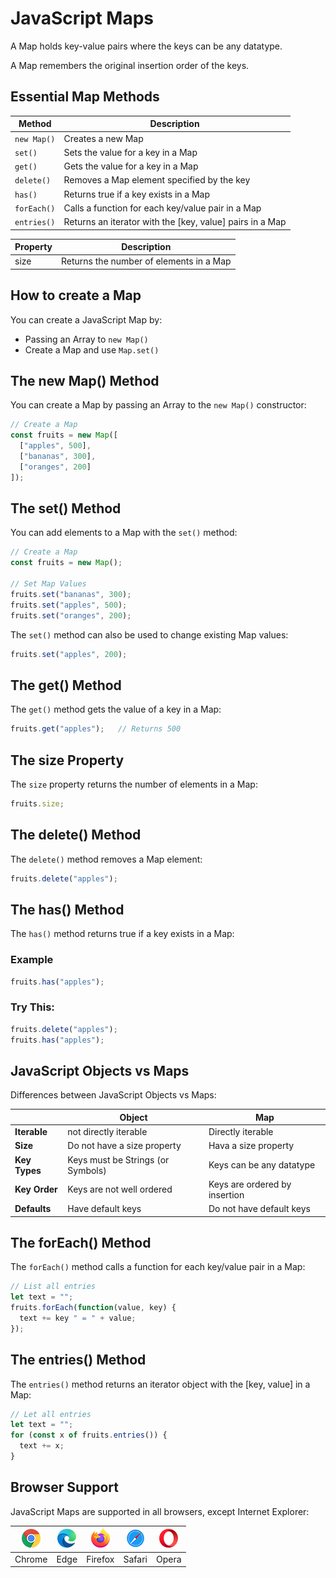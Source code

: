 # JavaScript Maps

A Map holds key-value pairs where the keys can be any datatype.

A Map remembers the original insertion order of the keys.

## Essential Map Methods

| Method      | Description                                              |
| ----------- | -------------------------------------------------------- |
| `new Map()` | Creates a new Map                                        |
| `set()`     | Sets the value for a key in a Map                        |
| `get()`     | Gets the value for a key in a Map                        |
| `delete()`  | Removes a Map element specified by the key               |
| `has()`     | Returns true if a key exists in a Map                    |
| `forEach()` | Calls a function for each key/value pair in a Map        |
| `entries()` | Returns an iterator with the [key, value] pairs in a Map |

| Property | Description                             |
| -------- | --------------------------------------- |
| size     | Returns the number of elements in a Map |

## How to create a Map

You can create a JavaScript Map by:

* Passing an Array to `new Map()`
* Create a Map and use `Map.set()`

## The new Map() Method

You can create a Map by passing an Array to the `new Map()` constructor:

```javascript
// Create a Map
const fruits = new Map([
  ["apples", 500],
  ["bananas", 300],
  ["oranges", 200]
]);
```

## The set() Method

You can add elements to a Map with the `set()` method:

```javascript
// Create a Map
const fruits = new Map();

// Set Map Values
fruits.set("bananas", 300);
fruits.set("apples", 500);
fruits.set("oranges", 200);
```

The `set()` method can also be used to change existing Map values:

```javascript
fruits.set("apples", 200);
```

## The get() Method

The `get()` method gets the value of a key in a Map:

```javascript
fruits.get("apples");   // Returns 500
```

## The size Property

The `size` property returns the number of elements in a Map:

```javascript
fruits.size;
```

## The delete() Method

The `delete()` method removes a Map element:

```javascript
fruits.delete("apples");
```

## The has() Method

The `has()` method returns true if a key exists in a Map:

### Example

```javascript
fruits.has("apples");
```

### Try This:

```javascript
fruits.delete("apples");
fruits.has("apples");
```

## JavaScript Objects vs Maps

Differences between JavaScript Objects vs Maps:

|               | Object                            | Map                           |
| ------------- | --------------------------------- | ----------------------------- |
| **Iterable**  | not directly iterable             | Directly iterable             |
| **Size**      | Do not have a size property       | Hava a size property          |
| **Key Types** | Keys must be Strings (or Symbols) | Keys can be any datatype      |
| **Key Order** | Keys are not well ordered         | Keys are ordered by insertion |
| **Defaults**  | Have default keys                 | Do not have default keys      |

## The forEach() Method

The `forEach()` method calls a function for each key/value pair in a Map:

```javascript
// List all entries
let text = "";
fruits.forEach(function(value, key) {
  text += key " = " + value;
});
```

## The entries() Method

The `entries()` method returns an iterator object with the [key, value] in a Map:

```javascript
// Let all entries
let text = "";
for (const x of fruits.entries()) {
  text += x;
}
```

## Browser Support

JavaScript Maps are supported in all browsers, except Internet Explorer:

| ![Chrome](../assets/compatible_chrome.png) | ![Edge](../assets/compatible_edge.png) | ![Firefox](../assets/compatible_firefox.png) | ![Safari](../assets/compatible_safari.png) | ![Opera](../assets/compatible_opera.png) |
| ------------------------------------------ | -------------------------------------- | -------------------------------------------- | ------------------------------------------ | ---------------------------------------- |
| Chrome                                     | Edge                                   | Firefox                                      | Safari                                     | Opera                                    |